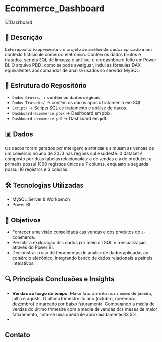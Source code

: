 # Ecommerce_Dashboard
![Dashboard](https://github.com/viniciusvarone/assets/blob/main/proj_ecom.png)

## 📝 Descrição
Este repositório apresenta um projeto de análise de dados aplicado a um contexto fictício de comércio eletrônico. Contém os dados brutos e tratados, scripts SQL de limpeza e análise, e um dashboard feito em Power BI. O arquivo PBIX, como se pode averiguar, inclui as fórmulas DAX equivalentes aos comandos de análise usados no servidor MySQL.


## 📂 Estrutura do Repositório
* `Dados Brutos/` → contém os dados originais.
* `Dados Tratados/` → contém os dados após o tratamento em SQL. 
* `Script/` → Scripts SQL de tratamento e análise de dados.
* `Dashboard-ecommerce.pbix` → Dashboard em pbix.
* `Dashboard-ecommerce.pdf` → Dashboard em pdf.

## 📊 Dados
Os dados foram gerados por inteligência artificial e simulam as vendas de um comércio no ano de 2023 nas regiões sul e sudeste. O dataset é composto por duas tabelas relacionadas: a de vendas e a de produtos; a primeira possui 1000 registros únicos e 7 colunas, enquanto a segunda possui 16 registros e 3 colunas.

## 🛠️ Tecnologias Utilizadas
* MySQL Server & Workbench
* Power BI

## 🎯 Objetivos
* Fornecer uma visão consolidada das vendas e dos produtos do e-commerce.
* Permitir a exploração dos dados por meio do SQL e a visualização através do Power BI.
* Demonstrar o uso de ferramentas de análise de dados aplicadas ao comércio eletrônico, integrando banco de dados relacionais a painéis interativos.
  
## 🔍 Principais Conclusões e Insights
- **Vendas ao longo do tempo**: Maior faturamento nos meses de janeiro, julho e agosto. O último trimestre do ano (outubro, novembro, dezembro) é marcado por baixo faturamento. Comparando a média de vendas do último trimestre com a média de vendas dos meses de maior faturamento, nota-se uma queda de aproximadamente 33,5%. 
- 





## Contato
